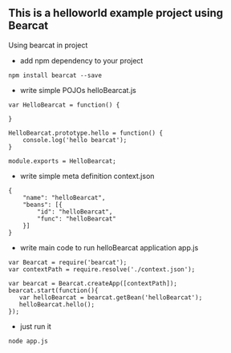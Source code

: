 ## This is a helloworld example project using Bearcat

Using bearcat in project  
* add npm dependency to your project  
```
npm install bearcat --save
```

* write simple POJOs
helloBearcat.js
```
var HelloBearcat = function() {

}

HelloBearcat.prototype.hello = function() {
	console.log('hello bearcat');
}

module.exports = HelloBearcat;
```

* write simple meta definition
context.json
```
{
	"name": "helloBearcat",
	"beans": [{
		"id": "helloBearcat",
		"func": "helloBearcat"
	}]
}
```

* write main code to run helloBearcat application
app.js
```
var Bearcat = require('bearcat');
var contextPath = require.resolve('./context.json');

var bearcat = Bearcat.createApp([contextPath]);
bearcat.start(function(){
   var helloBearcat = bearcat.getBean('helloBearcat');
   helloBearcat.hello();
});
```

* just run it
```
node app.js
```

